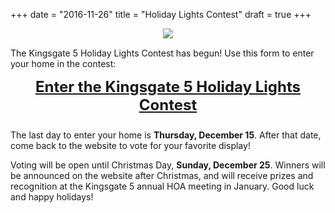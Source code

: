 +++
date = "2016-11-26"
title = "Holiday Lights Contest"
draft = true
+++ 

<div style="text-align: center; margin-bottom: 15px;">
    <img style="max-width: 100%; height: auto;" src="/img/holiday-lights.png" />
</div>

The Kingsgate 5 Holiday Lights Contest has begun! Use this form to enter your home in the contest:

<div style="font-weight: bold; font-size: 18pt; text-align: center; margin-bottom: 25px;"><a href="https://docs.google.com/forms/d/e/1FAIpQLSecCK4JQeBV9FdwpXyAi6djcUp7BMHK-qWM-s_iWhd8MPqgog/viewform">Enter the Kingsgate 5 Holiday Lights Contest</a></div>

The last day to enter your home is **Thursday, December 15**. After that date, come back to the website to vote for your favorite display! 

Voting will be open until Christmas Day, **Sunday, December 25**. Winners will be announced on the website after Christmas, and will receive prizes and recognition at the Kingsgate 5 annual HOA meeting in January. Good luck and happy holidays!
